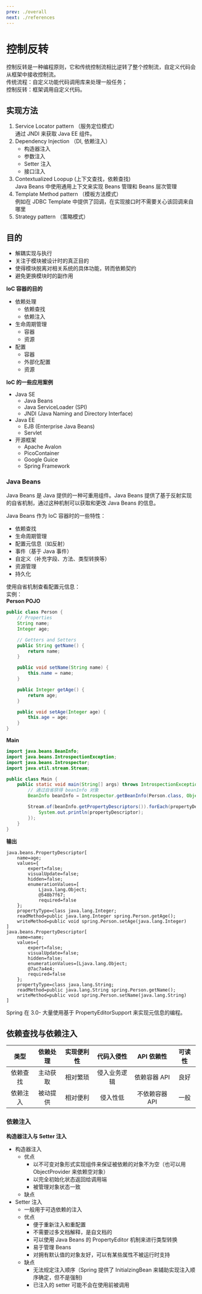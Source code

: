 ```yaml
---
prev: ./overall
next: ./references
---
```


# 控制反转
控制反转是一种编程原则，它和传统控制流相比逆转了整个控制流，自定义代码会从框架中接收控制流。  
传统流程：自定义功能代码调用库来处理一般任务；  
控制反转：框架调用自定义代码。  

## 实现方法
1. Service Locator pattern （服务定位模式）  
   通过 JNDI 来获取 Java EE 组件。  
2. Dependency Injection （DI, 依赖注入）
   + 构造器注入
   + 参数注入
   + Setter 注入
   + 接口注入
3. Contextualized Loopup (上下文查找，依赖查找)  
   Java Beans 中使用通用上下文来实现 Beans 管理和 Beans 层次管理  
4. Template Method pattern （模板方法模式）  
   例如在 JDBC Template 中提供了回调，在实现接口时不需要关心该回调来自哪里
5. Strategy pattern （策略模式）

## 目的
+ 解耦实现与执行
+ 关注于模块被设计时的真正目的
+ 使得模块脱离对相关系统的具体功能，转而依赖契约
+ 避免更换模块时的副作用

**IoC 容器的目的**  
+ 依赖处理
  + 依赖查找
  + 依赖注入
+ 生命周期管理
  + 容器
  + 资源
+ 配置
  + 容器
  + 外部化配置
  + 资源

**IoC 的一些应用案例**  
+ Java SE
  + Java Beans
  + Java ServiceLoader (SPI)
  + JNDI (Java Naming and Directory Interface)
+ Java EE
  + EJB (Enterprise Java Beans)
  + Servlet
+ 开源框架
  + Apache Avalon
  + PicoContainer
  + Google Guice
  + Spring Framework

### Java Beans
Java Beans 是 Java 提供的一种可重用组件。Java Beans 提供了基于反射实现的自省机制，通过这种机制可以获取和更改 Java Beans 的信息。  

Java Beans 作为 IoC 容器时的一些特性：  
+ 依赖查找
+ 生命周期管理
+ 配置元信息（如反射）
+ 事件（基于 Java 事件）
+ 自定义（补充字段、方法、类型转换等）
+ 资源管理
+ 持久化

使用自省机制查看配置元信息：  
实例：  
**Person POJO**  
``` java
public class Person {
    // Properties
    String name;
    Integer age;

    // Getters and Setters
    public String getName() {
        return name;
    }

    public void setName(String name) {
        this.name = name;
    }

    public Integer getAge() {
        return age;
    }

    public void setAge(Integer age) {
        this.age = age;
    }
}
```

**Main**  
``` java
import java.beans.BeanInfo;
import java.beans.IntrospectionException;
import java.beans.Introspector;
import java.util.stream.Stream;

public class Main {
    public static void main(String[] args) throws IntrospectionException {
        // 通过自省获得 beanInfo 对象
        BeanInfo beanInfo = Introspector.getBeanInfo(Person.class, Object.class);

        Stream.of(beanInfo.getPropertyDescriptors()).forEach(propertyDescriptor -> {
            System.out.println(propertyDescriptor);
        });
    }
}
```

**输出**  
```
java.beans.PropertyDescriptor[
    name=age; 
    values={
        expert=false; 
        visualUpdate=false; 
        hidden=false; 
        enumerationValues=[
            Ljava.lang.Object;
            @548b7f67; 
            required=false
    }; 
    propertyType=class java.lang.Integer; 
    readMethod=public java.lang.Integer spring.Person.getAge(); 
    writeMethod=public void spring.Person.setAge(java.lang.Integer)
]
java.beans.PropertyDescriptor[
    name=name; 
    values={
        expert=false; 
        visualUpdate=false; 
        hidden=false; 
        enumerationValues=[Ljava.lang.Object;
        @7ac7a4e4; 
        required=false
    }; 
    propertyType=class java.lang.String; 
    readMethod=public java.lang.String spring.Person.getName(); 
    writeMethod=public void spring.Person.setName(java.lang.String)
]
```

Spring 在 3.0- 大量使用基于 PropertyEditorSupport 来实现元信息的编程。

## 依赖查找与依赖注入
|类型|依赖处理|实现便利性|代码入侵性|API 依赖性|可读性|
|:--:|:--:|:--:|:--:|:--:|:--:|
|依赖查找|主动获取|相对繁琐|侵入业务逻辑|依赖容器 API|良好|
|依赖注入|被动提供|相对便利|侵入性低|不依赖容器 API|一般|

### 依赖注入
**构造器注入与 Setter 注入**  
+ 构造器注入
  + 优点
    + 以不可变对象形式实现组件来保证被依赖的对象不为空（也可以用 ObjectProvider 来依赖空对象）
    + 以完全初始化状态返回给调用端
    + 被管理对象状态一致
  + 缺点
+ Setter 注入
  + 一般用于可选依赖的注入
  + 优点
    + 便于重新注入和重配置
    + 不需要过多文档解释，是自文档的
    + 可以使用 Java Beans 的 PropertyEditor 机制来进行类型转换
    + 易于管理 Beans
    + 对拥有默认值的对象友好，可以有某些属性不被运行时支持
  + 缺点
    + 无法规定注入顺序（Spring 提供了 InitialzingBean 来辅助实现注入顺序确定，但不是强制)
    + 已注入的 setter 可能不会在使用前被调用